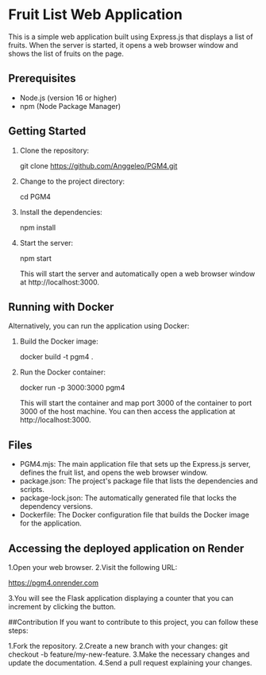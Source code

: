 # Fruit List Web Application

This is a simple web application built using Express.js that displays a list of fruits. When the server is started, it opens a web browser window and shows the list of fruits on the page.

## Prerequisites

- Node.js (version 16 or higher)
- npm (Node Package Manager)

## Getting Started

1. Clone the repository:

   
   git clone https://github.com/Anggeleo/PGM4.git
   

2. Change to the project directory:

   
   cd PGM4
   

3. Install the dependencies:

   
   npm install
   

4. Start the server:

   
   npm start
   

   This will start the server and automatically open a web browser window at http://localhost:3000.

## Running with Docker

Alternatively, you can run the application using Docker:

1. Build the Docker image:

   
   docker build -t pgm4 .
   

2. Run the Docker container:

   
   docker run -p 3000:3000 pgm4
   

   This will start the container and map port 3000 of the container to port 3000 of the host machine. You can then access the application at http://localhost:3000.

## Files

- PGM4.mjs: The main application file that sets up the Express.js server, defines the fruit list, and opens the web browser window.
- package.json: The project's package file that lists the dependencies and scripts.
- package-lock.json: The automatically generated file that locks the dependency versions.
- Dockerfile: The Docker configuration file that builds the Docker image for the application.

## Accessing the deployed application on Render

1.Open your web browser.
2.Visit the following URL:

https://pgm4.onrender.com

3.You will see the Flask application displaying a counter that you can increment by clicking the button.

##Contribution
If you want to contribute to this project, you can follow these steps:

1.Fork the repository.
2.Create a new branch with your changes: git checkout -b feature/my-new-feature.
3.Make the necessary changes and update the documentation.
4.Send a pull request explaining your changes.
